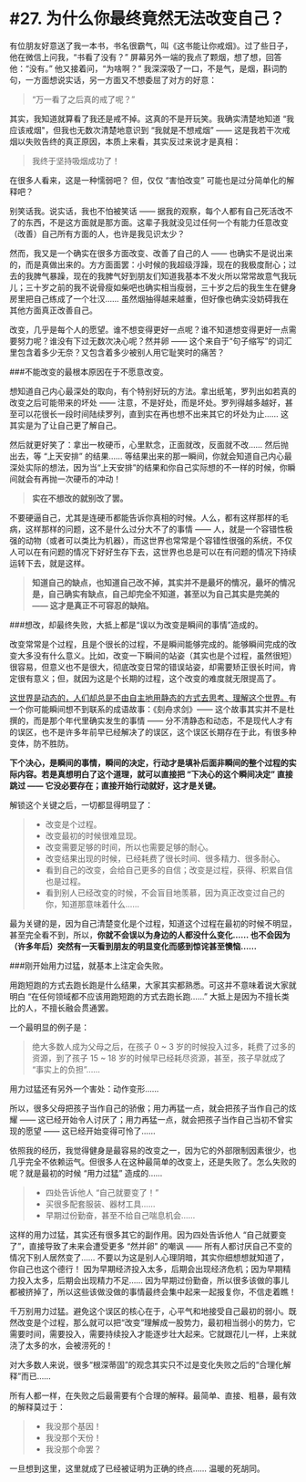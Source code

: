 # #27. 为什么你最终竟然无法改变自己？

有位朋友好意送了我一本书，书名很霸气，叫《这书能让你戒烟》。过了些日子，他在微信上问我，“书看了没有？” 屏幕另外一端的我点了颗烟，想了想，回答他：“没有。” 他又接着问，“为啥啊？” 我深深吸了一口，不是气，是烟，斟词酌句，一方面想说实话，另一方面又不想委屈了对方的好意：

> “万一看了之后真的戒了呢？”

其实，我知道就算看了我还是戒不掉。这真的不是开玩笑。我确实清楚地知道 “我应该戒烟"，但我也无数次清楚地意识到 “我就是不想戒烟” —— 这是我若干次戒烟以失败告终的真正原因，本质上来看，其实反过来说才是真相：

> 我终于坚持吸烟成功了！

在很多人看来，这是一种懦弱吧？ 但，仅仅 “害怕改变” 可能也是过分简单化的解释吧？

别笑话我。说实话，我也不怕被笑话 —— 据我的观察，每个人都有自己死活改不了的东西，不是这方面就是那方面。这辈子我就没见过任何一个有能力任意改变（改善）自己所有方面的人，也许是我见识太少？

然而，我又是一个确实在很多方面改变、改善了自己的人 —— 也确实不是说出来的，而是真做出来的。方方面面罢：小时候的我超级浮躁，现在的我极度耐心；过去的我脾气暴躁，现在的我脾气好到朋友们知道我基本不发火所以常常故意气我玩儿；三十岁之前的我不说骨瘦如柴吧也确实相当瘦弱，三十岁之后的我生生在健身房里把自己练成了一个壮汉…… 虽然烟抽得越来越重，但好像也确实没妨碍我在其他方面真正改善自己。

改变，几乎是每个人的愿望。谁不想变得更好一点呢？谁不知道想变得更好一点需要努力呢？谁没有下过无数次决心呢？然并卵 —— 这个来自于“句子缩写”的词汇里包含着多少无奈？又包含着多少被别人用它耻笑时的痛苦？

###不能改变的最根本原因在于不愿意改变。

想知道自己内心最深处的取向，有个特别好玩的方法。拿出纸笔，罗列出如若真的改变之后可能带来的坏处 —— 注意，不是好处，而是坏处。罗列得越多越好，甚至可以花很长一段时间陆续罗列，直到实在再也想不出来其它的坏处为止…… 这其实是为了让自己更了解自己。

然后就更好笑了：拿出一枚硬币，心里默念，正面就改，反面就不改…… 然后抛出去，等 “上天安排” 的结果…… 等结果出来的那一瞬间，你就会知道自己内心最深处实际的想法，因为当“上天安排”的结果和你自己实际想的不一样的时候，你瞬间就会有再抛一次硬币的冲动！

> **实在不想改的就别改了罢。**

不要硬逼自己，尤其是连硬币都能告诉你真相的时候。人么，都有这样那样的毛病，这样那样的问题，这不是什么过分大不了的事情 —— 人，就是一个容错性极强的动物（或者可以类比为机器），而这世界也常常是个容错性很强的系统，不仅人可以在有问题的情况下好好生存下去，这世界也总是可以在有问题的情况下持续运转下去，就是这样。

> **知道自己的缺点，也知道自己改不掉，其实并不是最坏的情况，最坏的情况是，自己确实有缺点，自己却完全不知道，甚至以为自己其实是完美的 —— 这才是真正不可容忍的缺陷。**

###想改，却最终失败，大抵上都是“误以为改变是瞬间的事情”造成的。

改变常常是个过程，且是个很长的过程，不是瞬间能够完成的。能够瞬间完成的改变大多没有什么意义。比如，改变一下瞬间的站姿（其实也是个过程，虽然很短）很容易，但意义也不是很大，彻底改变日常的错误站姿，却需要矫正很长时间，肯定很有意义；但，就因为这是个长期的过程，这个改变的难度就无限提高了。

[这世界是动态的，人们却总是不由自主地用静态的方式去思考、理解这个世界。](026.html)有一个你可能瞬间想不到联系的成语故事：《刻舟求剑》—— 这个故事其实并不是杜撰的，而是那个年代里确实发生的事情 —— 分不清静态和动态，不是现代人才有的误区，也不是许多年前早已经解决了的误区，这个误区长期存在于此，有很多种变体，防不胜防。

**下个决心，是瞬间的事情，瞬间的决定，行动才是填补后面非瞬间的整个过程的实际内容。若是真想明白了这个道理，就可以直接把 “下决心的这个瞬间决定” 直接跳过 —— 它没必要存在；直接开始行动就好，这才是关键。**

解锁这个关键之后，一切都显得明显了：

> - 改变是个过程。
> - 改变最初的时候很难显现。
> - 改变需要足够的时间，所以也需要足够的耐心。
> - 改变结果出现的时候，已经耗费了很长时间、很多精力、很多耐心。
> - 看到自己的改变，会给自己更多的自信；改变是过程，获得、积累自信也是过程。
> - 看到别人已经改变的时候，不会盲目地羡慕，因为真正改变过自己的你，知道那意味着什么……

最为关键的是，因为自己清楚变化是个过程，知道这个过程在最初的时候不明显，甚至完全看不到，所以，**你就不会误以为身边的人都没什么变化…… 也不会因为（许多年后）突然有一天看到朋友的明显变化而感到惊诧甚至懊恼……**

###刚开始用力过猛，就基本上注定会失败。

用跑短跑的方式去跑长跑是什么结果，大家其实都熟悉。可这并不意味着说大家就明白 “在任何领域都不应该用跑短跑的方式去跑长跑……” 大抵上是因为不擅长类比的人，不擅长融会贯通罢。

一个最明显的例子是：

> 绝大多数人成为父母之后，在孩子 0 ~ 3 岁的时候投入过多，耗费了过多的资源，到了孩子 15 ~ 18 岁的时候早已经耗尽资源，甚至，孩子早就成了 “事实上的负担”……

用力过猛还有另外一个害处：动作变形……

所以，很多父母把孩子当作自己的骄傲；用力再猛一点，就会把孩子当作自己的炫耀 —— 这已经开始令人讨厌了；用力再猛一点，就会把孩子当作自己当初不曾实现的愿望 —— 这已经开始变得可怜了…… 

依照我的经历，我觉得健身是最容易的改变之一，因为它的外部限制因素很少，也几乎完全不依赖运气。但很多人在这种最简单的改变上，还是失败了。怎么失败的呢？就是最初的时候 “用力过猛” 造成的……

> - 四处告诉他人 “自己就要变了！”
> - 买很多配套服装、器材工具……
> - 早期过份勤奋，甚至不给自己喘息机会……

这样的用力过猛，其实还有很多其它的副作用。因为四处告诉他人 “自己就要变了”，直接导致了未来会遭受更多 “然并卵” 的嘲讽 —— 所有人都讨厌自己不变的情况下别人居然变了…… 不要以为这是别人心理阴暗，其实你细想想就知道了，你自己也这个德行！ 因为早期经济投入太多，后期会出现经济危机；因为早期精力投入太多，后期会出现精力不足…… 因为早期过份勤奋，所以很多该做的事儿都被挤掉了，所以这些该做没做的事情最终会集中起来一起报复你，不信走着瞧！

千万别用力过猛。避免这个误区的核心在于，心平气和地接受自己最初的弱小。既然改变是个过程，那么就可以把“改变”理解成一股势力，最初相当弱小的势力，它需要时间，需要投入，需要持续投入才能逐步壮大起来。它就跟花儿一样，上来就浇了太多的水，会被涝死的！

对大多数人来说，很多“根深蒂固”的观念其实只不过是变化失败之后的“合理化解释”而已……

所有人都一样，在失败之后最需要有个合理的解释。最简单、直接、粗暴，最有效的解释莫过于：

> - 我没那个基因！
> - 我没那个天份！
> - 我没那个命罢？

一旦想到这里，这里就成了已经被证明为正确的终点…… 温暖的死胡同。